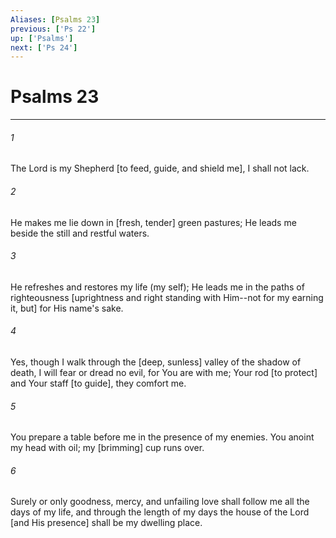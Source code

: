 ```yaml
---
Aliases: [Psalms 23]
previous: ['Ps 22']
up: ['Psalms']
next: ['Ps 24']
---
```

# Psalms 23

***














###### 1 






The Lord is my Shepherd [to feed, guide, and shield me], I shall not lack. 













###### 2 






He makes me lie down in [fresh, tender] green pastures; He leads me beside the still and restful waters. 













###### 3 






He refreshes and restores my life (my self); He leads me in the paths of righteousness [uprightness and right standing with Him--not for my earning it, but] for His name's sake. 













###### 4 






Yes, though I walk through the [deep, sunless] valley of the shadow of death, I will fear or dread no evil, for You are with me; Your rod [to protect] and Your staff [to guide], they comfort me. 













###### 5 






You prepare a table before me in the presence of my enemies. You anoint my head with oil; my [brimming] cup runs over. 













###### 6 






Surely or only goodness, mercy, and unfailing love shall follow me all the days of my life, and through the length of my days the house of the Lord [and His presence] shall be my dwelling place.

